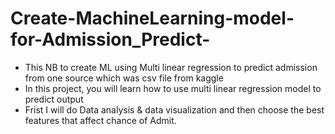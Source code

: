 # Create-MachineLearning-model-for-Admission_Predict-
- This NB to create ML  using Multi linear regression to predict admission from one source which was csv file from kaggle 
- In this project, you will learn how to use multi linear regression model to predict output
- Frist I  will do Data analysis & data visualization and then choose the best features that affect chance of Admit.
